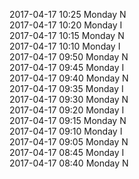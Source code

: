 2017-04-17 10:25 Monday  N  
2017-04-17 10:20 Monday  I  
2017-04-17 10:15 Monday  N  
2017-04-17 10:10 Monday  I  
2017-04-17 09:50 Monday  N  
2017-04-17 09:45 Monday  I  
2017-04-17 09:40 Monday  N  
2017-04-17 09:35 Monday  I  
2017-04-17 09:30 Monday  N  
2017-04-17 09:20 Monday  I  
2017-04-17 09:15 Monday  N  
2017-04-17 09:10 Monday  I  
2017-04-17 09:05 Monday  N  
2017-04-17 08:45 Monday  I  
2017-04-17 08:40 Monday  N  
